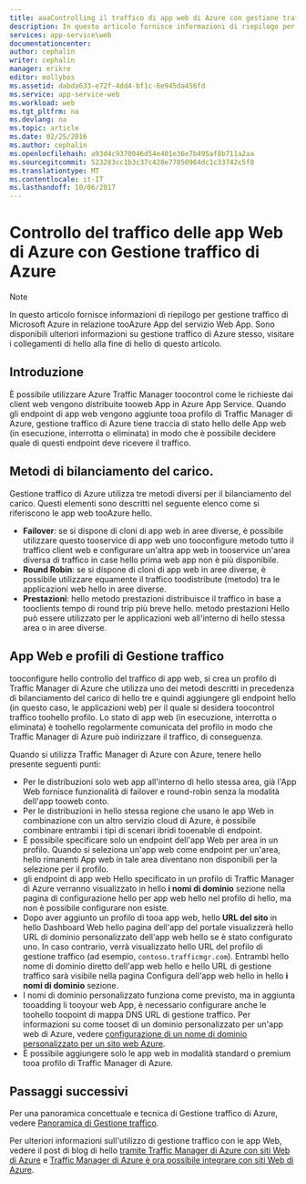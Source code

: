 ```yaml
---
title: aaaControlling il traffico di app web di Azure con gestione traffico di Azure
description: In questo articolo fornisce informazioni di riepilogo per gestione traffico di Azure per quanto riguarda le applicazioni web tooAzure.
services: app-service\web
documentationcenter: 
author: cephalin
writer: cephalin
manager: erikre
editor: mollybos
ms.assetid: dabda633-e72f-4dd4-bf1c-6e945da456fd
ms.service: app-service-web
ms.workload: web
ms.tgt_pltfrm: na
ms.devlang: na
ms.topic: article
ms.date: 02/25/2016
ms.author: cephalin
ms.openlocfilehash: a93d4c9370046d54e401e36e7b495af8b711a2aa
ms.sourcegitcommit: 523283cc1b3c37c428e77850964dc1c33742c5f0
ms.translationtype: MT
ms.contentlocale: it-IT
ms.lasthandoff: 10/06/2017
---
```

# <a name="controlling-azure-web-app-traffic-with-azure-traffic-manager"></a>Controllo del traffico delle app Web di Azure con Gestione traffico di Azure
> [!NOTE]
> In questo articolo fornisce informazioni di riepilogo per gestione traffico di Microsoft Azure in relazione tooAzure App del servizio Web App. Sono disponibili ulteriori informazioni su gestione traffico di Azure stesso, visitare i collegamenti di hello alla fine di hello di questo articolo.
> 
> 

## <a name="introduction"></a>Introduzione
È possibile utilizzare Azure Traffic Manager toocontrol come le richieste dai client web vengono distribuite tooweb App in Azure App Service. Quando gli endpoint di app web vengono aggiunte tooa profilo di Traffic Manager di Azure, gestione traffico di Azure tiene traccia di stato hello delle App web (in esecuzione, interrotta o eliminata) in modo che è possibile decidere quale di questi endpoint deve ricevere il traffico.

## <a name="load-balancing-methods"></a>Metodi di bilanciamento del carico.
Gestione traffico di Azure utilizza tre metodi diversi per il bilanciamento del carico. Questi elementi sono descritti nel seguente elenco come si riferiscono le app web tooAzure hello.

* **Failover**: se si dispone di cloni di app web in aree diverse, è possibile utilizzare questo tooservice di app web uno tooconfigure metodo tutto il traffico client web e configurare un'altra app web in tooservice un'area diversa di traffico in case hello prima web app non è più disponibile.
* **Round Robin**: se si dispone di cloni di app web in aree diverse, è possibile utilizzare equamente il traffico toodistribute (metodo) tra le applicazioni web hello in aree diverse.
* **Prestazioni**: hello metodo prestazioni distribuisce il traffico in base a tooclients tempo di round trip più breve hello. metodo prestazioni Hello può essere utilizzato per le applicazioni web all'interno di hello stessa area o in aree diverse.

## <a name="web-apps-and-traffic-manager-profiles"></a>App Web e profili di Gestione traffico
tooconfigure hello controllo del traffico di app web, si crea un profilo di Traffic Manager di Azure che utilizza uno dei metodi descritti in precedenza di bilanciamento del carico di hello tre e quindi aggiungere gli endpoint hello (in questo caso, le applicazioni web) per il quale si desidera toocontrol traffico toohello profilo. Lo stato di app web (in esecuzione, interrotta o eliminata) è toohello regolarmente comunicata del profilo in modo che Traffic Manager di Azure può indirizzare il traffico, di conseguenza.

Quando si utilizza Traffic Manager di Azure con Azure, tenere hello presente seguenti punti:

* Per le distribuzioni solo web app all'interno di hello stessa area, già l'App Web fornisce funzionalità di failover e round-robin senza la modalità dell'app tooweb conto.
* Per le distribuzioni in hello stessa regione che usano le app Web in combinazione con un altro servizio cloud di Azure, è possibile combinare entrambi i tipi di scenari ibridi tooenable di endpoint.
* È possibile specificare solo un endpoint dell'app Web per area in un profilo. Quando si seleziona un'app web come endpoint per un'area, hello rimanenti App web in tale area diventano non disponibili per la selezione per il profilo.
* gli endpoint di app web Hello specificato in un profilo di Traffic Manager di Azure verranno visualizzato in hello **i nomi di dominio** sezione nella pagina di configurazione hello per app web hello nel profilo di hello, ma non è possibile configurare non esiste.
* Dopo aver aggiunto un profilo di tooa app web, hello **URL del sito** in hello Dashboard Web hello pagina dell'app del portale visualizzerà hello URL di dominio personalizzato dell'app web hello se è stato configurato uno. In caso contrario, verrà visualizzato hello URL del profilo di gestione traffico (ad esempio, `contoso.trafficmgr.com`). Entrambi hello nome di dominio diretto dell'app web hello e hello URL di gestione traffico sarà visibile nella pagina Configura dell'app web hello in hello **i nomi di dominio** sezione.
* I nomi di dominio personalizzato funziona come previsto, ma in aggiunta tooadding li tooyour web App, è necessario configurare anche le toohello toopoint di mappa DNS URL di gestione traffico. Per informazioni su come tooset di un dominio personalizzato per un'app web di Azure, vedere [configurazione di un nome di dominio personalizzato per un sito web Azure](app-service-web-tutorial-custom-domain.md).
* È possibile aggiungere solo le app web in modalità standard o premium tooa profilo di Traffic Manager di Azure.

## <a name="next-steps"></a>Passaggi successivi
Per una panoramica concettuale e tecnica di Gestione traffico di Azure, vedere [Panoramica di Gestione traffico](../traffic-manager/traffic-manager-overview.md).

Per ulteriori informazioni sull'utilizzo di gestione traffico con le app Web, vedere il post di blog di hello [tramite Traffic Manager di Azure con siti Web di Azure](http://blogs.msdn.com/b/waws/archive/2014/03/18/using-windows-azure-traffic-manager-with-waws.aspx) e [Traffic Manager di Azure è ora possibile integrare con siti Web di Azure](https://azure.microsoft.com/blog/2014/03/27/azure-traffic-manager-can-now-integrate-with-azure-web-sites/).

